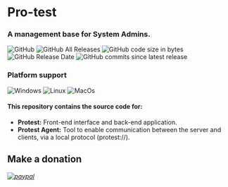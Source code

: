 # Pro-test
### A management base for System Admins.

![GitHub](https://img.shields.io/github/license/veniware/openprotest)
![GitHub All Releases](https://img.shields.io/github/downloads/veniware/openprotest/total)
![GitHub code size in bytes](https://img.shields.io/github/languages/code-size/veniware/openprotest)
![GitHub Release Date](https://img.shields.io/github/release-date/veniware/openprotest)
![GitHub commits since latest release](https://img.shields.io/github/commits-since/veniware/openprotest/latest)

### Platform support
![Windows](https://img.shields.io/badge/Windows-0078D6?style=&logo=windows)
![Linux](https://img.shields.io/badge/Linux-FCC624?style=&logo=linux&logoColor=black)
![MacOs](https://shields.io/badge/MacOS--9cf?logo=Apple&style=social)

#### This repository contains the source code for:
  * **Protest:** Front-end interface and back-end application.
  * **Protest Agent:** Tool to enable communication between the server and clients, via a local protocol (protest://).

## Make a donation
*[![paypal](https://img.shields.io/badge/PayPal-00457C?style=for-the-badge&logo=paypal)](https://www.paypal.com/paypalme/veniware/25)*
